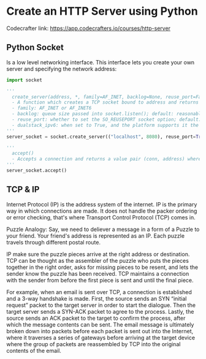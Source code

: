 # Create an HTTP Server using Python
Codecrafter link: https://app.codecrafters.io/courses/http-server

## Python Socket
Is a low level networking interface. This interface lets you create your own server and specifying the network address:
```py
import socket

'''
  create_server(address, *, family=AF_INET, backlog=None, reuse_port=False, dualstack_ipv6=False)
  - A function which creates a TCP socket bound to address and returns a socket object
  - family: AF_INET or AF_INET6
  - backlog: queue size passed into socket.listen(); default: reasonable value is chosen
  - reuse_port: whether to set the SO_REUSEPORT socket option; default: False
  - dualstack_ipv6: when set to True, and the platform supports it the socket will able to accept IPv4 and IPv6 connections.
'''
server_socket = socket.create_server(("localhost", 8080), reuse_port=True)

'''
  accept()
  - Accepts a connection and returns a value pair (conn, address) where conn is a new socket object usable for sending and receive data, the address is bound to the socket on the other end of the connection
'''
server_socket.accept()
```

## TCP & IP
Internet Protocol (IP) is the address system of the internet. IP is the primary way in which connections are made. It does not handle the packer ordering or error checking, that's where Transport Control Protocol (TCP) comes in.

Puzzle Analogy:
Say, we need to deliever a message in a form of a Puzzle to your friend. Your friend's address is represented as an IP. Each puzzle travels through different postal route.

IP make sure the puzzle pieces arrive at the right address or destination. TCP can be thought as the assembler of the puzzle who puts the pieces together in the right order, asks for missing pieces to be resent, and lets the sender know the puzzle has been received. TCP maintains a connection with the sender from before the first piece is sent and until the final piece.

For example, when an email is sent over TCP, a connection is established and a 3-way handshake is made. First, the source sends an SYN “initial request” packet to the target server in order to start the dialogue. Then the target server sends a SYN-ACK packet to agree to the process. Lastly, the source sends an ACK packet to the target to confirm the process, after which the message contents can be sent. The email message is ultimately broken down into packets before each packet is sent out into the Internet, where it traverses a series of gateways before arriving at the target device where the group of packets are reassembled by TCP into the original contents of the email.
